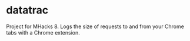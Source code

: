 # datatrac
Project for MHacks 8. Logs the size of requests to and from your Chrome tabs with a Chrome extension.
